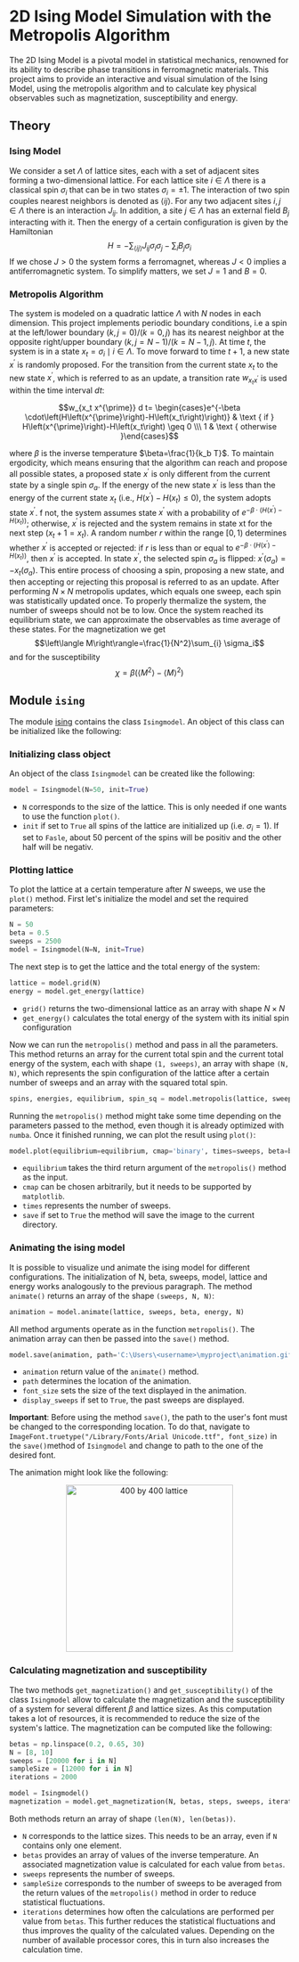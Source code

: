 # 2D Ising Model Simulation with the Metropolis Algorithm
The 2D Ising Model is a pivotal model in statistical mechanics, renowned for its ability to describe phase transitions in ferromagnetic materials.
This project aims to provide an interactive and visual simulation of the Ising Model, using the metropolis algorithm and to calculate key physical observables such as magnetization, susceptibility and energy.
## Theory
### Ising Model
We consider a set $\Lambda$ of lattice sites, each with a set of adjacent sites forming a two-dimensional lattice. For each lattice site $i \in \Lambda$ there is a classical spin $\sigma_i$ that can be in two states $\sigma_i= \pm 1$.
The interaction of two spin couples nearest neighbors is denoted as $\langle i j\rangle$.
For any two adjacent sites $i, j \in \Lambda$ there is an interaction $J_{ij}$. In addition, a site $j \in \Lambda$ has an external field $B_j$ interacting with it.
Then the energy of a certain configuration is given by the Hamiltonian
$$H=-\sum_{\langle i j\rangle} J_{ij} \sigma_i \sigma_j-\sum_i B_j \sigma_i$$
If we chose $J>0$ the system forms a ferromagnet, whereas $J<0$ implies a antiferromagnetic system.
To simplify matters, we set $J=1$ and $B=0$.
### Metropolis Algorithm
The system is modeled on a quadratic lattice $\Lambda$ with $N$ nodes in each dimension. This project implements periodic boundary conditions, i.e a spin at the left/lower boundary $(k, j=0) /(k=0, j)$ has its nearest neighbor at the opposite right/upper boundary $(k, j=N-1) /(k=N-1, j)$.
At time $t$, the system is in a state $x_t=\sigma_i \mid i \in \Lambda$. To move forward to time $t+1$, a new state $x^{\prime}$ is randomly proposed.
For the transition from the current state $x_t$ to the new state $x^{\prime}$, which is referred to as an update, a transition rate $w_{x_t x^{\prime}}$ is used within the time interval $dt$:

$$w_{x_t x^{\prime}} d t= \begin{cases}e^{-\beta \cdot\left(H\left(x^{\prime}\right)-H\left(x_t\right)\right)} & \text { if } H\left(x^{\prime}\right)-H\left(x_t\right) \geq 0 \\\ 1 & \text { otherwise }\end{cases}$$

where $\beta$ is the inverse temperature $\beta=\frac{1}{k_b T}$.
To maintain ergodicity, which means ensuring that the algorithm can reach and propose all possible states, a proposed state $x^{\prime}$ is only different from the current state by a single spin $\sigma_a$. 
If the energy of the new state $x^{\prime}$ is less than the energy of the current state $x_t$ (i.e., $H\left(x^{\prime}\right)-H\left(x_t\right) \leq 0$), the system adopts state $x^{\prime}$. 
f not, the system assumes state $x^{\prime}$ with a probability of $e^{-\beta \cdot\left(H\left(x^{\prime}\right)-H\left(x_t\right)\right)}$; otherwise, $x^{\prime}$ is rejected and the system remains in state xt for the next step ($x_t+1 = x_t$).
A random number $r$ within the range $[0, 1)$ determines whether $x^{\prime}$ is accepted or rejected:
 if $r$ is less than or equal to $e^{-\beta \cdot\left(H\left(x^{\prime}\right)-H\left(x_t\right)\right)}$, then $x^{\prime}$ is accepted. In state $x^{\prime}$, the selected spin $\sigma_a$ is flipped: 
$x^{\prime}\left(\sigma_a\right)=-x_t\left(\sigma_a\right)$. This entire process of choosing a spin, proposing a new state, and then accepting or rejecting this proposal is referred to as an update.
After performing $N\times N$ metropolis updates, which equals one sweep, each spin was statistically updated once. To properly thermalize the system, the number of sweeps should not be to low.
Once the system reached its equilibrium state, we can approximate the observables as time average of these states.
For the magnetization we get
$$\left\langle M\right\rangle=\frac{1}{N^2}\sum_{i} \sigma_i$$
and for the susceptibility
$$\chi=\beta\left(\left\langle M^2\right\rangle-\left\langle M\right\rangle^2\right)$$


## Module `ising`
The module [ising](https://github.com/dantona02/metropolis/blob/main/ising.py) contains the class `Isingmodel`.
An object of this class can be initialized like the following:
### Initializing class object
An object of the class `Isingmodel` can be created like the following:
```python
model = Isingmodel(N=50, init=True)
```
- `N` corresponds to the size of the lattice. This is only needed if one wants to use the function `plot()`.
- `init` if set to `True` all spins of the lattice are initialized up (i.e. $\sigma_i=1$). If set to `Fasle`, about 50 percent of the spins will be positiv and the other half will be negativ.
### Plotting lattice
To plot the lattice at a certain temperature after $N$ sweeps, we use the `plot()` method.
First let's initialize the model and set the required parameters:
```python
N = 50
beta = 0.5
sweeps = 2500
model = Isingmodel(N=N, init=True)
```
The next step is to get the lattice and the total energy of the system:
```python
lattice = model.grid(N)
energy = model.get_energy(lattice)
```
- `grid()` returns the two-dimensional lattice as an array with shape $N\times N$
- `get_energy()` calculates the total energy of the system with its initial spin configuration

Now we can run the `metropolis()` method and pass in all the parameters. This method returns an array for the current total spin and the current total energy of the system, each with shape `(1, sweeps)`,
an array with shape `(N, N)`, which represents the spin configuration of the lattice after a certain number of sweeps and an array with the squared total spin.
```python
spins, energies, equilibrium, spin_sq = model.metropolis(lattice, sweeps, beta, energy, N)
```
Running the `metropolis()` method might take some time depending on the parameters passed to the method, even though it is already optimized with `numba`.
Once it finished running, we can plot the result using `plot()`:
```python
model.plot(equilibrium=equilibrium, cmap='binary', times=sweeps, beta=beta, save=True)
```
- `equilibrium` takes the third return argument of the `metropolis()` method as the input.
- `cmap` can be chosen arbitrarily, but it needs to be supported by `matplotlib`.
- `times` represents the number of sweeps.
- `save` if set to `True` the method will save the image to the current directory.

### Animating the ising model
It is possible to visualize und animate the ising model for different configurations.
The initialization of N, beta, sweeps, model, lattice and energy works analogously to the previous paragraph.
The method `animate()` returns an array of the shape `(sweeps, N, N)`:
```python
animation = model.animate(lattice, sweeps, beta, energy, N)
```
All method arguments operate as in the function `metropolis()`.
The animation array can then be passed into the `save()` method.
```python
model.save(animation, path='C:\Users\<username>\myproject\animation.gif', font_size=20, display_sweeps=True)
```
- `animation` return value of the `animate()` method.
- `path` determines the location of the animation.
- `font_size` sets the size of the text displayed in the animation.
- `display_sweeps` if set to `True`, the past sweeps are displayed.

**Important**: Before using the method `save()`, the path to the user's font must be changed to the corresponding location.
To do that, navigate to `ImageFont.truetype("/Library/Fonts/Arial Unicode.ttf", font_size)` in the `save()`method of `Isingmodel` and change to path to the one of the desired font.

The animation might look like the following:

<p align="center">
  <img src="images/ising400.gif" alt="400 by 400 lattice" width="300">
</p>

### Calculating magnetization and susceptibility
The two methods `get_magnetization()` and `get_susceptibility()` of the class `Isingmodel` allow to calculate the magnetization
and the susceptibility of a system for several different $\beta$ and lattice sizes.
As this computation takes a lot of resources, it is recommended to reduce the size of the system's lattice.
The magnetization can be computed like the following:
```python
betas = np.linspace(0.2, 0.65, 30)
N = [8, 10]
sweeps = [20000 for i in N]
sampleSize = [12000 for i in N]
iterations = 2000
```
```python
model = Isingmodel()
magnetization = model.get_magnetization(N, betas, steps, sweeps, iterations)
```
Both methods return an array of shape `(len(N), len(betas))`.

- `N` corresponds to the lattice sizes. This needs to be an array, even if `N` contains only one element.
- `betas` provides an array of values of the inverse temperature. An associated magnetization value is calculated for each value from `betas`.
- `sweeps` represents the number of sweeps.
- `sampleSize` corresponds to the number of sweeps to be averaged from the return values of the `metropolis()` method in order to reduce statistical fluctuations.
- `iterations` determines how often the calculations are performed per value from `betas`. This further reduces the statistical fluctuations and thus improves the quality of the calculated values.
Depending on the number of available processor cores, this in turn also increases the calculation time.